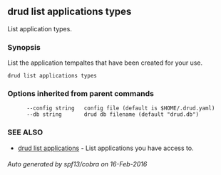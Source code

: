## drud list applications types

List application types.

### Synopsis


List the application tempaltes that have been created for your use.

```
drud list applications types
```

### Options inherited from parent commands

```
      --config string   config file (default is $HOME/.drud.yaml)
      --db string       drud db filename (default "drud.db")
```

### SEE ALSO
* [drud list applications](drud_list_applications.md)	 - List applications you have access to.

###### Auto generated by spf13/cobra on 16-Feb-2016
